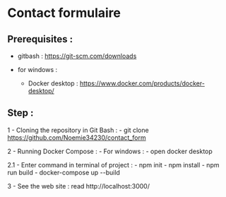 # Contact formulaire

## Prerequisites :

- gitbash : 
    https://git-scm.com/downloads
    
- for windows :
    - Docker desktop : 
        https://www.docker.com/products/docker-desktop/

## Step : 

1 - Cloning the repository in Git Bash : 
        - git clone https://github.com/Noemie34230/contact_form

2 - Running Docker Compose :
        - For windows :
            - open docker desktop

2.1 - Enter command in terminal of project : 
        - npm init
        - npm install
        - npm run build
        - docker-compose up --build

3 - See the web site :
        read http://localhost:3000/


